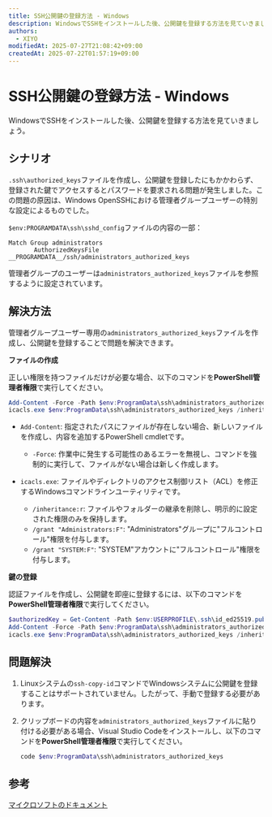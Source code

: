```yaml
---
title: SSH公開鍵の登録方法 - Windows
description: WindowsでSSHをインストールした後、公開鍵を登録する方法を見ていきましょう。
authors:
  - XIYO
modifiedAt: 2025-07-27T21:08:42+09:00
createdAt: 2025-07-22T01:57:19+09:00
---
```

# SSH公開鍵の登録方法 - Windows

WindowsでSSHをインストールした後、公開鍵を登録する方法を見ていきましょう。

## シナリオ

`.ssh\authorized_keys`ファイルを作成し、公開鍵を登録したにもかかわらず、登録された鍵でアクセスするとパスワードを要求される問題が発生しました。この問題の原因は、Windows OpenSSHにおける管理者グループユーザーの特別な設定によるものでした。

`$env:PROGRAMDATA\ssh\sshd_config`ファイルの内容の一部：

```text
Match Group administrators
       AuthorizedKeysFile __PROGRAMDATA__/ssh/administrators_authorized_keys
```

管理者グループのユーザーは`administrators_authorized_keys`ファイルを参照するように設定されています。

## 解決方法

管理者グループユーザー専用の`administrators_authorized_keys`ファイルを作成し、公開鍵を登録することで問題を解決できます。

**ファイルの作成**

正しい権限を持つファイルだけが必要な場合、以下のコマンドを**PowerShell管理者権限**で実行してください。

```powershell
Add-Content -Force -Path $env:ProgramData\ssh\administrators_authorized_keys -Value $null;
icacls.exe $env:ProgramData\ssh\administrators_authorized_keys /inheritance:r /grant "Administrators:F" /grant "SYSTEM:F"
```

- `Add-Content`: 指定されたパスにファイルが存在しない場合、新しいファイルを作成し、内容を追加するPowerShell cmdletです。

  - `-Force`: 作業中に発生する可能性のあるエラーを無視し、コマンドを強制的に実行して、ファイルがない場合は新しく作成します。

- `icacls.exe`: ファイルやディレクトリのアクセス制御リスト（ACL）を修正するWindowsコマンドラインユーティリティです。
  - `/inheritance:r`: ファイルやフォルダーの継承を削除し、明示的に設定された権限のみを保持します。
  - `/grant "Administrators:F"`: "Administrators"グループに"フルコントロール"権限を付与します。
  - `/grant "SYSTEM:F"`: "SYSTEM"アカウントに"フルコントロール"権限を付与します。

**鍵の登録**

認証ファイルを作成し、公開鍵を即座に登録するには、以下のコマンドを**PowerShell管理者権限**で実行してください。

```powershell
$authorizedKey = Get-Content -Path $env:USERPROFILE\.ssh\id_ed25519.pub
Add-Content -Force -Path $env:ProgramData\ssh\administrators_authorized_keys -Value $authorizedKey
icacls.exe $env:ProgramData\ssh\administrators_authorized_keys /inheritance:r /grant "Administrators:F" /grant "SYSTEM:F"
```

## 問題解決

1. Linuxシステムの`ssh-copy-id`コマンドでWindowsシステムに公開鍵を登録することはサポートされていません。したがって、手動で登録する必要があります。

2. クリップボードの内容を`administrators_authorized_keys`ファイルに貼り付ける必要がある場合、Visual Studio Codeをインストールし、以下のコマンドを**PowerShell管理者権限**で実行してください。

   ```powershell
   code $env:ProgramData\ssh\administrators_authorized_keys
   ```

## 参考

[マイクロソフトのドキュメント](https://learn.microsoft.com/en-us/windows-server/administration/openssh/openssh_keymanagement)

